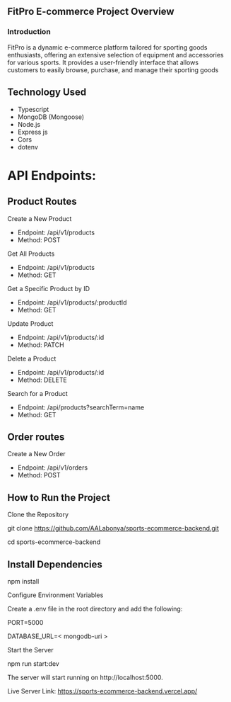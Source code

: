 ## FitPro E-commerce Project Overview

### Introduction

FitPro is a dynamic e-commerce platform tailored for sporting goods enthusiasts, offering an extensive selection of equipment and accessories for various sports. It provides a user-friendly interface that allows customers to easily browse, purchase, and manage their sporting goods

## Technology Used

- Typescript
- MongoDB (Mongoose)
- Node.js
- Express js
- Cors
- dotenv

# API Endpoints:

## Product Routes

Create a New Product

- Endpoint: /api/v1/products
- Method: POST

Get All Products

- Endpoint: /api/v1/products
- Method: GET

Get a Specific Product by ID

- Endpoint: /api/v1/products/:productId
- Method: GET

Update Product

- Endpoint: /api/v1/products/:id
- Method: PATCH

Delete a Product

- Endpoint: /api/v1/products/:id
- Method: DELETE

Search for a Product

- Endpoint: /api/products?searchTerm=name
- Method: GET

## Order routes

Create a New Order

- Endpoint: /api/v1/orders
- Method: POST

## How to Run the Project

Clone the Repository

git clone https://github.com/AALabonya/sports-ecommerce-backend.git

cd sports-ecommerce-backend

## Install Dependencies

npm install

Configure Environment Variables

Create a .env file in the root directory and add the following:

PORT=5000

DATABASE_URL=< mongodb-uri >

Start the Server

npm run start:dev

The server will start running on http://localhost:5000.

Live Server Link: https://sports-ecommerce-backend.vercel.app/
